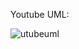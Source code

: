 Youtube UML:

![utubeuml](https://github.com/pounct/mysql-estructura/assets/53088375/8a72de15-8ec2-4526-8cff-233b68feb03d)

